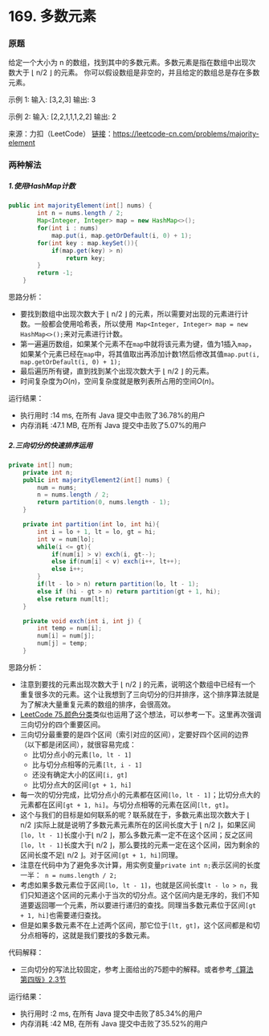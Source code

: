 # 169. 多数元素

### 原题
给定一个大小为 n 的数组，找到其中的多数元素。多数元素是指在数组中出现次数大于 ⌊ n/2 ⌋ 的元素。
你可以假设数组是非空的，并且给定的数组总是存在多数元素。

示例 1:
输入: [3,2,3]
输出: 3

示例 2:
输入: [2,2,1,1,1,2,2]
输出: 2

来源：力扣（LeetCode）
[链接](https://leetcode-cn.com/problems/majority-element)：https://leetcode-cn.com/problems/majority-element

### 两种解法

##### 1.使用HashMap计数

```java
public int majorityElement(int[] nums) {
        int n = nums.length / 2;
        Map<Integer, Integer> map = new HashMap<>();
        for(int i : nums)
            map.put(i, map.getOrDefault(i, 0) + 1);
        for(int key : map.keySet()){
            if(map.get(key) > n)
                return key;
        }
        return -1;
    }
```

思路分析：

* 要找到数组中出现次数大于 ⌊ n/2 ⌋ 的元素，所以需要对出现的元素进行计数。一般都会使用哈希表，所以使用` Map<Integer, Integer> map = new HashMap<>();`来对元素进行计数。
* 第一遍遍历数组，如果某个元素不在`map`中就将该元素为键，值为1插入`map`，如果某个元素已经在`map`中，将其值取出再添加计数1然后修改其值`map.put(i, map.getOrDefault(i, 0) + 1);`
* 最后遍历所有键，直到找到某个出现次数大于 ⌊ n/2 ⌋ 的元素。
* 时间复杂度为$O(n)$，空间复杂度就是散列表所占用的空间$O(n)$。

运行结果：
* 执行用时 :14 ms, 在所有 Java 提交中击败了36.78%的用户
* 内存消耗 :47.1 MB, 在所有 Java 提交中击败了5.07%的用户

##### 2.三向切分的快速排序运用

```java
private int[] num;
    private int n;
    public int majorityElement2(int[] nums) {
        num = nums;
        n = nums.length / 2;
        return partition(0, nums.length - 1);
    }

    private int partition(int lo, int hi){
        int i = lo + 1, lt = lo, gt = hi;
        int v = num[lo];
        while(i <= gt){
            if(num[i] > v) exch(i, gt--);
            else if(num[i] < v) exch(i++, lt++);
            else i++;
        }
        if(lt - lo > n) return partition(lo, lt - 1);
        else if (hi - gt > n) return partition(gt + 1, hi);
        else return num[lt];
    }

    private void exch(int i, int j) {
        int temp = num[i];
        num[i] = num[j];
        num[j] = temp;
    }
```

思路分析：

* 注意到要找的元素出现次数大于 ⌊ n/2 ⌋ 的元素，说明这个数组中已经有一个重复很多次的元素。这个让我想到了三向切分的归并排序，这个排序算法就是为了解决大量重复元素的数组的排序，会很高效。
* [LeetCode 75.颜色分类](https://github.com/ustcyyw/yyw_algorithm/blob/master/medium/Sort/sortColors.md)类似也运用了这个想法，可以参考一下。这里再次强调三向切分的四个重要区间。
* 三向切分最重要的是四个区间（索引对应的区间），定要好四个区间的边界（以下都是闭区间），就很容易完成：
    - 比切分点小的元素`[lo, lt - 1]`
    - 比与切分点相等的元素`[lt, i - 1]`
    - 还没有确定大小的区间`[i, gt]`
    - 比切分点大的区间`[gt + 1, hi]`
* 每一次的切分完成，比切分点小的元素都在区间`[lo, lt - 1]`；比切分点大的元素都在区间`[gt + 1, hi]`。与切分点相等的元素在区间`[lt, gt]`。
* 这个与我们的目标是如何联系的呢？联系就在于，多数元素出现次数大于 ⌊ n/2 ⌋实际上就是说明了多数元素元素所在的区间长度大于 ⌊ n/2 ⌋，如果区间`[lo, lt - 1]`长度小于⌊ n/2 ⌋，那么多数元素一定不在这个区间；反之区间`[lo, lt - 1]`长度大于⌊ n/2 ⌋，那么要找的元素一定在这个区间，因为剩余的区间长度不足⌊ n/2 ⌋。对于区间`[gt + 1, hi]`同理。
* 注意在代码中为了避免多次计算，用实例变量`private int n;`表示区间的长度一半：` n = nums.length / 2;`
* 考虑如果多数元素位于区间`[lo, lt - 1]`，也就是区间长度`lt - lo > n`，我们只知道这个区间的元素小于当次的切分点。这个区间内是无序的，我们不知道要返回哪一个元素，所以要进行递归的查找。同理当多数元素位于区间`[gt + 1, hi]`也需要递归查找。
* 但是如果多数元素不在上述两个区间，那它位于`[lt, gt]`，这个区间都是和切分点相等的，这就是我们要找的多数元素。

代码解释：

* 三向切分的写法比较固定，参考上面给出的75题中的解释。或者参考[《算法 第四版》2.3节](https://algs4.cs.princeton.edu/23quicksort/)

运行结果：
* 执行用时 :2 ms, 在所有 Java 提交中击败了85.34%的用户
* 内存消耗 :42 MB, 在所有 Java 提交中击败了35.52%的用户